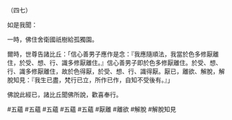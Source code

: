 （四七）

如是我聞：

一時，佛住舍衛國祇樹給孤獨園。

爾時，世尊告諸比丘：「信心善男子應作是念：『我應隨順法，我當於色多修厭離住，於受、想、行、識多修厭離住。』信心善男子即於色多修厭離住。於受、想、行、識多修厭離住，故於色得厭，於受、想、行、識得厭。厭已，離欲、解脫，解脫知見：『我生已盡，梵行已立，所作已作，自知不受後有。』」

佛說此經已，諸比丘聞佛所說，歡喜奉行。



#五蘊
#五蘊
#五蘊
#五蘊
#五蘊
#厭離
#離欲
#解脫
#解脫知見
